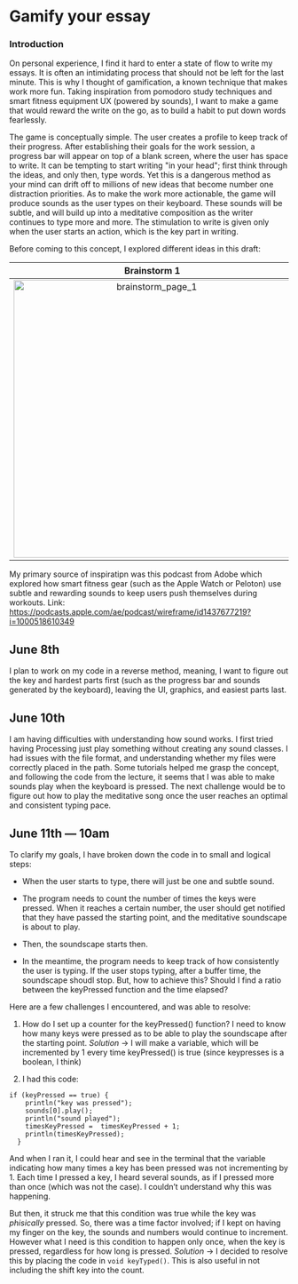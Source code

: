 # Gamify your essay

### Introduction
On personal experience, I find it hard to enter a state of flow to write my essays. It is often an intimidating process that should not be left for the last minute. This is why I thought of gamification, a known technique that makes work more fun. Taking inspiration from pomodoro study techniques and smart fitness equipment UX (powered by sounds), I want to make a game that would reward the write on the go, as to build a habit to put down words fearlessly.


The game is conceptually simple. The user creates a profile to keep track of their progress. After establishing their goals for the work session, a progress bar will appear on top of a blank screen, where the user has space to write. It can be tempting to start writing "in your head"; first think through the ideas, and only then, type words. Yet this is a dangerous method as your mind can drift off to millions of new ideas that become number one distraction priorities. As to make the work more actionable, the game will produce sounds as the user types on their keyboard. These sounds will be subtle, and will build up into a meditative composition as the writer continues to type more and more. The stimulation to write is given only when the user starts an action, which is the key part in writing.


Before coming to this concept, I explored different ideas in this draft:


Brainstorm 1             |  Brainstorm2
:-------------------------:|:-------------------------:
<img width="500" alt="brainstorm_page_1" src= https://user-images.githubusercontent.com/61503490/121135297-6c49b300-c845-11eb-8ce4-89cfec66893f.jpg>  |  <img width="500" alt="brainstorm_page_1" src=https://user-images.githubusercontent.com/61503490/121135382-7ec3ec80-c845-11eb-8a51-196d5579b8ce.jpg>





My primary source of inspiratipn was this podcast from Adobe which explored how smart fitness gear (such as the Apple Watch or Peloton) use subtle and rewarding sounds to keep users push themselves during workouts. Link: https://podcasts.apple.com/ae/podcast/wireframe/id1437677219?i=1000518610349 


## June 8th

I plan to work on my code in a reverse method, meaning, I want to figure out the key and hardest parts first (such as the progress bar and sounds generated by the keyboard), leaving the UI, graphics, and easiest parts last.


## June 10th

I am having difficulties with understanding how sound works. I first tried having Processing just play something without creating any sound classes. I had issues with the file format, and understanding whether my files were correctly placed in the path.
Some tutorials helped me grasp the concept, and following the code from the lecture, it seems that I was able to make sounds play when the keyboard is pressed. The next challenge would be to figure out how to play the meditative song once the user reaches an optimal and consistent typing pace.


## June 11th — 10am

To clarify my goals, I have broken down the code in to small and logical steps:

- When the user starts to type, there will just be one and subtle sound.

- The program needs to count the number of times the keys were pressed. When it reaches a certain number, the user should get notified that they have passed the starting point, and the meditative soundscape is about to play.

- Then, the soundscape starts then.

- In the meantime, the program needs to keep track of how consistently the user is typing. If the user stops typing, after a buffer time, the soundscape shoudl stop. But, how to achieve this? Should I find a ratio between the keyPressed function and the time elapsed?

Here are a few challenges I encountered, and was able to resolve:
1. How do I set up a counter for the keyPressed() function? I need to know how many keys were pressed as to be able to play the soundscape after the starting point.
    *Solution* → I will make a variable, which will be incremented by 1 every time keyPressed() is true (since keypresses is a boolean, I think)

2. I had this code:
````
if (keyPressed == true) {
    println("key was pressed");
    sounds[0].play();
    println("sound played");
    timesKeyPressed =  timesKeyPressed + 1;
    println(timesKeyPressed);
  }
````
And when I ran it, I could hear and see in the terminal that the variable indicating how many times a key has been pressed was not incrementing by 1. Each time I pressed a key, I heard several sounds, as if I pressed more than once (which was not the case). I couldn’t understand why this was happening. 

But then, it struck me that this condition was true while the key was _phisically_ pressed. So, there was a time factor involved; if I kept on having my finger on the key, the sounds and numbers would continue to increment. However what I need is this condition to happen only once, when the key is pressed, regardless for how long is pressed.
  *Solution* → I decided to resolve this by placing the code in ````void keyTyped()````. This is also useful in not including the shift key into the count.
